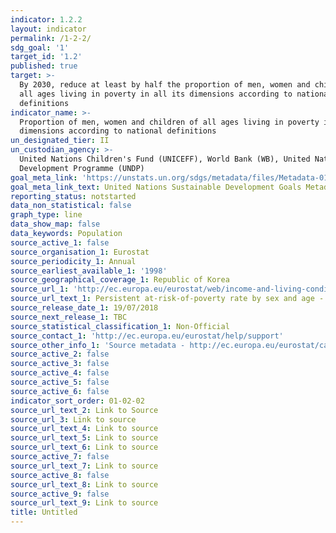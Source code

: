 ```yaml
---
indicator: 1.2.2
layout: indicator
permalink: /1-2-2/
sdg_goal: '1'
target_id: '1.2'
published: true
target: >-
  By 2030, reduce at least by half the proportion of men, women and children of
  all ages living in poverty in all its dimensions according to national
  definitions
indicator_name: >-
  Proportion of men, women and children of all ages living in poverty in all its
  dimensions according to national definitions
un_designated_tier: II
un_custodian_agency: >-
  United Nations Children's Fund (UNICEFF), World Bank (WB), United Nations
  Development Programme (UNDP)
goal_meta_link: 'https://unstats.un.org/sdgs/metadata/files/Metadata-01-02-02.pdf'
goal_meta_link_text: United Nations Sustainable Development Goals Metadata (PDF 894 KB)
reporting_status: notstarted
data_non_statistical: false
graph_type: line
data_show_map: false
data_keywords: Population
source_active_1: false
source_organisation_1: Eurostat
source_periodicity_1: Annual
source_earliest_available_1: '1998'
source_geographical_coverage_1: Republic of Korea
source_url_1: 'http://ec.europa.eu/eurostat/web/income-and-living-conditions/data/database'
source_url_text_1: Persistent at-risk-of-poverty rate by sex and age - EU-SILC survey (ilc_li21)
source_release_date_1: 19/07/2018
source_next_release_1: TBC
source_statistical_classification_1: Non-Official
source_contact_1: 'http://ec.europa.eu/eurostat/help/support'
source_other_info_1: 'Source metadata - http://ec.europa.eu/eurostat/cache/metadata/en/ilc_esms.htm'
source_active_2: false
source_active_3: false
source_active_4: false
source_active_5: false
source_active_6: false
indicator_sort_order: 01-02-02
source_url_text_2: Link to Source
source_url_3: Link to source
source_url_text_4: Link to source
source_url_text_5: Link to source
source_url_text_6: Link to source
source_active_7: false
source_url_text_7: Link to source
source_active_8: false
source_url_text_8: Link to source
source_active_9: false
source_url_text_9: Link to source
title: Untitled
---
```

